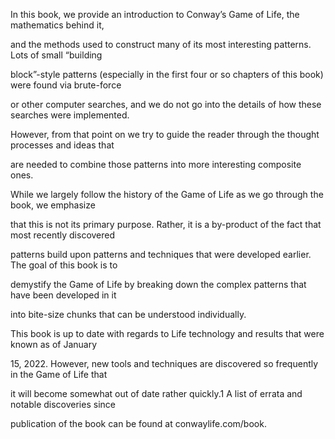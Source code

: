 
In this book, we provide an introduction to Conway’s Game of Life, the mathematics behind it,

and the methods used to construct many of its most interesting patterns. Lots of small “building

block”-style patterns (especially in the first four or so chapters of this book) were found via brute-force

or other computer searches, and we do not go into the details of how these searches were implemented.

However, from that point on we try to guide the reader through the thought processes and ideas that

are needed to combine those patterns into more interesting composite ones.

While we largely follow the history of the Game of Life as we go through the book, we emphasize

that this is not its primary purpose. Rather, it is a by-product of the fact that most recently discovered

patterns build upon patterns and techniques that were developed earlier. The goal of this book is to

demystify the Game of Life by breaking down the complex patterns that have been developed in it

into bite-size chunks that can be understood individually.

This book is up to date with regards to Life technology and results that were known as of January

15, 2022. However, new tools and techniques are discovered so frequently in the Game of Life that

it will become somewhat out of date rather quickly.1 A list of errata and notable discoveries since

publication of the book can be found at conwaylife.com/book.